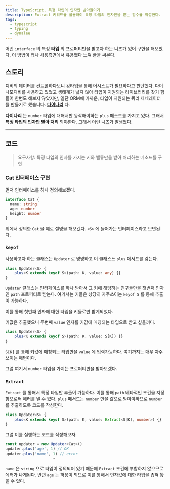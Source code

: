 ```yaml
---
title: TypeScript, 특정 타입의 인자만 받아들이기
description: Extract 키워드를 활용하여 특정 타입의 인자만을 받는 함수를 작성한다.
tags:
  - typescript
  - typing
  - dynalee
---
```




어떤 `interface` 의 특정 **타입** 의 프로퍼티만을 받고자 하는 니즈가 있어 구현을 해보았다. 이 방법이 꽤나 사용측면에서 유용했다 느껴 글을 써본다.

## 스토리

디비의 데이터를 컨트롤하다보니 강타입을 통해 어시스트가 필요하다고 판단했다. 다이나모디비를 사용하고 있었고 생태계가 넓지 않아 타입이 지원되는 라이브러리를 찾기 힘들어 한번도 해보지 않았지만, 일단 ORM에 가까운, 타입이 지원되는 쿼리 제네레이터를 만들기로 했습니다. [**다이나리**](https://github.com/deptno/dynalee) 다.

**다이나리** 는 `number` 타입에 대해서만 동작해야하는 `plus` 메소드를 가지고 있다. 그래서 **특정 타입의 인자만 받아 처리** 되야한다. 그래서 이런 니즈가 발생했다.

---

## 코드

> 요구사항:  특정 타입의 인자를 가지는 키와 밸류만을 받아 처리하는 메소드를 구현

### Cat 인터페이스 구현

먼저 인터페이스를 하나 정의해보겠다.

```typescript
interface Cat {
  name: string
  age: number
  height: number
}
```

위에서 정의한 `Cat` 을 예로 설명을 해보겠다. `<S>` 에 들어가는 인터페이스라고 보면된다.

### `keyof`

사용하고자 하는 클래스는 `Updater` 로 명명하고 이 클래스느 `plus` 메서드를 갖는다.

```typescript
class Updater<S> {
	plus<K extends keyof S>(path: K, value: any) {}  
}
```

`Updater` 클래스는 인터페이스를 하나 받아서 그 키에 해당하는 친구들만을 첫번째 인자인  `path` 프로퍼티로 받는다. 여기서는 키들은 상당히 자주쓰이는 `keyof S` 를 통해 추출이 가능하다.

이를 통해 첫번째 인자에 대한 타입을 키들로만 받게되었다.

키값은 추출했으니 두번째 `value` 인자를 키값에 매칭되는 타입으로 받고 싶을꺼다.

```typescript
class Updater<S> {
	plus<K extends keyof S>(path: K, value: S[K]) {}  
}
```

`S[K]` 를 통해 키값에 매칭되는 타입만을 `value` 에 입력가능하다. 여기까지는 매우 자주 쓰이는 패턴이다.

그럼 여기서 `number` 타입을 가지는 프로퍼티만을 받아보겠다.

### `Extract`

 `Extract` 를 통해서 특정 타입만 추출이 가능하다. 이를 통해 `path` 베타적인 조건을 지정함으로써 에러를 낼 수 있다. `plus`  메서드는 `number` 만을 값으로 받아야하므로 `number` 를 추출하도록 코드를 작성한다.

```typescript
class Updater<S> {
	plus<K extends keyof S>(path: K, value: Extract<S[K], number>) {}  
}
```

그럼 이를 실행하는 코드를 작성해보자.

```typescript
const updater = new Updater<Cat>()
updater.plus('age', 1) // OK
updater.plus('name', 1) // error
                     ~
```

`name` 은 `string` 으로 타입이 정의되어 있기 때문에 `Extract` 조건에 부합하지 않으므로 에러가 나게된다. 반면 `age` 는 허용이 되므로 이를 통해서 인자값에 대한 타입을 좁혀 놓을 수 있다.